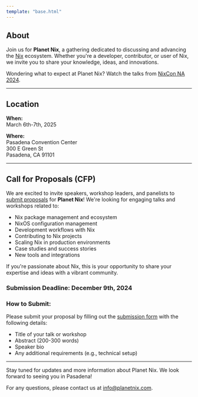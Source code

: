 ```yaml
---
template: "base.html"
---
```


## About

Join us for **Planet Nix**, a gathering dedicated to discussing and advancing the [Nix](https://nixos.org/) ecosystem. Whether you're a developer, contributor, or user of Nix, we invite you to share your knowledge, ideas, and innovations.


Wondering what to expect at Planet Nix? Watch the talks from [NixCon NA 2024](https://2024-na.nixcon.org/recordings/).

---

## **Location**

**When:**  
March 6th-7th, 2025

**Where:**  
Pasadena Convention Center  
300 E Green St  
Pasadena, CA 91101

---

## **Call for Proposals (CFP)**

We are excited to invite speakers, workshop leaders, and panelists to [submit proposals](https://sessionize.com/planet-nix-2025/) for **Planet Nix**! We're looking for engaging talks and workshops related to:

- Nix package management and ecosystem
- NixOS configuration management
- Development workflows with Nix
- Contributing to Nix projects
- Scaling Nix in production environments
- Case studies and success stories
- New tools and integrations

If you're passionate about Nix, this is your opportunity to share your expertise and ideas with a vibrant community.

### **Submission Deadline:** **December 9th, 2024**

### **How to Submit:**

Please submit your proposal by filling out the [submission form](https://sessionize.com/planet-nix-2025/) with the following details:

- Title of your talk or workshop
- Abstract (200-300 words)
- Speaker bio
- Any additional requirements (e.g., technical setup)

---

Stay tuned for updates and more information about Planet Nix. We look forward to seeing you in Pasadena!

For any questions, please contact us at [info@planetnix.com](mailto:info@planetnix.com).
